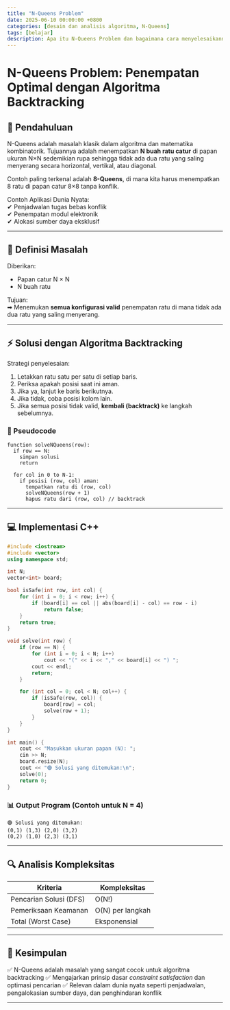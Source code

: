 ```yaml
---
title: "N-Queens Problem"
date: 2025-06-10 00:00:00 +0800
categories: [desain dan analisis algoritma, N-Queens]
tags: [belajar]
description: Apa itu N-Queens Problem dan bagaimana cara menyelesaikannya dengan algoritma backtracking?
---
```


# N-Queens Problem: Penempatan Optimal dengan Algoritma Backtracking

## 📌 Pendahuluan  
N-Queens adalah masalah klasik dalam algoritma dan matematika kombinatorik. Tujuannya adalah menempatkan **N buah ratu catur** di papan ukuran N×N sedemikian rupa sehingga tidak ada dua ratu yang saling menyerang secara horizontal, vertikal, atau diagonal.

Contoh paling terkenal adalah **8-Queens**, di mana kita harus menempatkan 8 ratu di papan catur 8×8 tanpa konflik.

Contoh Aplikasi Dunia Nyata:  
✔ Penjadwalan tugas bebas konflik  
✔ Penempatan modul elektronik  
✔ Alokasi sumber daya eksklusif  

---

## 🎯 Definisi Masalah  
Diberikan:  
- Papan catur N × N  
- N buah ratu  

Tujuan:  
➡ Menemukan **semua konfigurasi valid** penempatan ratu di mana tidak ada dua ratu yang saling menyerang.

---

## ⚡ Solusi dengan Algoritma Backtracking  
Strategi penyelesaian:  
1. Letakkan ratu satu per satu di setiap baris.  
2. Periksa apakah posisi saat ini aman.  
3. Jika ya, lanjut ke baris berikutnya.  
4. Jika tidak, coba posisi kolom lain.  
5. Jika semua posisi tidak valid, **kembali (backtrack)** ke langkah sebelumnya.  

### 📝 Pseudocode  
```plaintext
function solveNQueens(row):
  if row == N:
    simpan solusi
    return

  for col in 0 to N-1:
    if posisi (row, col) aman:
      tempatkan ratu di (row, col)
      solveNQueens(row + 1)
      hapus ratu dari (row, col) // backtrack
````

---

## **💻 Implementasi C++**

```cpp
#include <iostream>
#include <vector>
using namespace std;

int N;
vector<int> board;

bool isSafe(int row, int col) {
    for (int i = 0; i < row; i++) {
        if (board[i] == col || abs(board[i] - col) == row - i)
            return false;
    }
    return true;
}

void solve(int row) {
    if (row == N) {
        for (int i = 0; i < N; i++)
            cout << "(" << i << "," << board[i] << ") ";
        cout << endl;
        return;
    }

    for (int col = 0; col < N; col++) {
        if (isSafe(row, col)) {
            board[row] = col;
            solve(row + 1);
        }
    }
}

int main() {
    cout << "Masukkan ukuran papan (N): ";
    cin >> N;
    board.resize(N);
    cout << "🟢 Solusi yang ditemukan:\n";
    solve(0);
    return 0;
}
```

### 📊 Output Program (Contoh untuk N = 4)

```
🟢 Solusi yang ditemukan:
(0,1) (1,3) (2,0) (3,2) 
(0,2) (1,0) (2,3) (3,1) 
```

---

## 🔍 Analisis Kompleksitas

| Kriteria               | Kompleksitas     |
| ---------------------- | ---------------- |
| Pencarian Solusi (DFS) | O(N!)            |
| Pemeriksaan Keamanan   | O(N) per langkah |
| Total (Worst Case)     | Eksponensial     |

---

## 📌 Kesimpulan

✅ N-Queens adalah masalah yang sangat cocok untuk algoritma backtracking
✅ Mengajarkan prinsip dasar *constraint satisfaction* dan optimasi pencarian
✅ Relevan dalam dunia nyata seperti penjadwalan, pengalokasian sumber daya, dan penghindaran konflik

---
